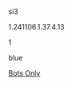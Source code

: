 si3

1.241106.1.37.4.13

1

blue

[Bots Only](https://www.lakeshorelearning.com/assets/html/do_not_visit.html)